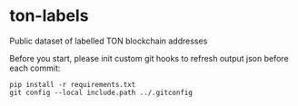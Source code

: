 # ton-labels
Public dataset of labelled TON blockchain addresses

Before you start, please init custom git hooks to refresh output json before each commit:

```
pip install -r requirements.txt
git config --local include.path ../.gitconfig
```